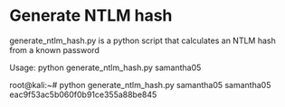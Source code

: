 # Generate NTLM hash

generate_ntlm_hash.py is a python script that calculates an NTLM hash from a known password

Usage: python generate_ntlm_hash.py samantha05

  root@kali:~# python generate_ntlm_hash.py samantha05
  samantha05 eac9f53ac5b060f0b91ce355a88be845

